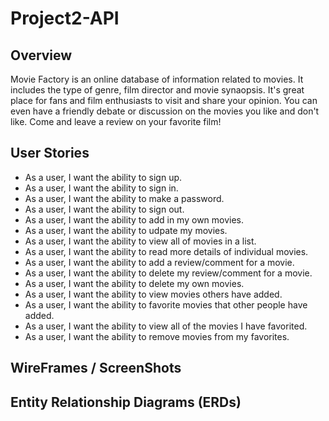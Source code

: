 # Project2-API

## Overview

Movie Factory is an online database of information related to movies. It includes the type of genre, film director and movie synaopsis. It's great place for fans and film enthusiasts to visit and share your opinion. You can even have a friendly debate or discussion on the movies you like and don't like. Come and leave a review on your favorite film!

## User Stories

  - As a user, I want the ability to sign up.
  - As a user, I want the ability to sign in. 
  - As a user, I want the ability to make a password. 
  - As a user, I want the ability to sign out. 
  - As a user, I want the ability to add in my own movies. 
  - As a user, I want the ability to udpate my movies. 
  - As a user, I want the ability to view all of movies in a list. 
  - As a user, I want the ability to read more details of individual movies.
  - As a user, I want the ability to add a review/comment for a movie.
  - As a user, I want the ability to delete my review/comment for a movie.
  - As a user, I want the ability to delete my own movies. 
  - As a user, I want the ability to view movies others have added. 
  - As a user, I want the ability to favorite movies that other people have added. 
  - As a user, I want the ability to view all of the movies I have favorited. 
  - As a user, I want the ability to remove movies from my favorites.

  ## WireFrames / ScreenShots



  ## Entity Relationship Diagrams (ERDs)



